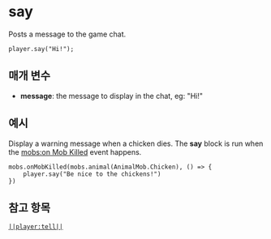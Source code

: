 # say

Posts a message to the game chat.

```sig
player.say("Hi!");
```

## 매개 변수

* **message**: the message to display in the chat, eg: "Hi!"

## 예시

Display a warning message when a chicken dies. The **say** block is run when the [mobs:on Mob Killed](/reference/mobs/on-mob-killed) event happens.

```blocks
mobs.onMobKilled(mobs.animal(AnimalMob.Chicken), () => {
    player.say("Be nice to the chickens!")
})
```

## 참고 항목

[`||player:tell||`](/reference/player/tell)